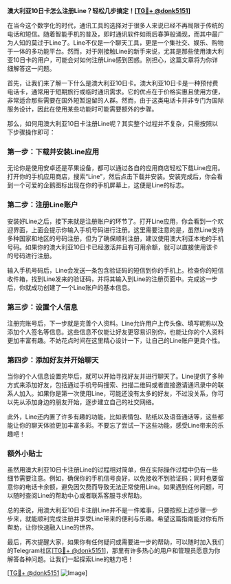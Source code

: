 **澳大利亚10日卡怎么注册Line？轻松几步搞定！[[TG💪+ @donk5151](https://t.me/s/donk5151)]**

在当今这个数字化的时代，通讯工具的选择对于很多人来说已经不再局限于传统的电话和短信。随着智能手机的普及，即时通讯软件如雨后春笋般涌现，而其中最广为人知的莫过于Line了。Line不仅是一个聊天工具，更是一个集社交、娱乐、购物于一体的多功能平台。然而，对于刚接触Line的新手来说，尤其是那些使用澳大利亚10日卡的用户，可能会对如何注册Line感到困惑。别担心，这篇文章将为你详细解答这一问题。

首先，让我们来了解一下什么是澳大利亚10日卡。澳大利亚10日卡是一种预付费电话卡，通常用于短期旅行或临时通讯需求。它的优点在于价格实惠且使用方便，非常适合那些需要在国外短暂逗留的人群。然而，由于这类电话卡并非专门为国际服务设计，因此在使用某些功能时可能需要额外的步骤。

那么，如何用澳大利亚10日卡注册Line呢？其实整个过程并不复杂，只需按照以下步骤操作即可：

### 第一步：下载并安装Line应用

无论你是使用安卓还是苹果设备，都可以通过各自的应用商店轻松下载Line应用。打开你的手机应用商店，搜索“Line”，然后点击下载并安装。安装完成后，你会看到一个可爱的企鹅图标出现在你的手机屏幕上，这便是Line的标志。

### 第二步：注册Line账户

安装好Line之后，接下来就是注册账户的环节了。打开Line应用，你会看到一个欢迎界面，上面会提示你输入手机号码进行注册。这里需要注意的是，虽然Line支持多种国家和地区的号码注册，但为了确保顺利注册，建议使用澳大利亚本地的手机号码。如果你的澳大利亚10日卡已经激活并且有可用余额，就可以直接使用该卡的号码进行注册。

输入手机号码后，Line会发送一条包含验证码的短信到你的手机上。检查你的短信收件箱，找到Line发来的验证码，并将其输入到Line的注册页面中。完成这一步后，你就成功创建了一个Line账户的基本信息。

### 第三步：设置个人信息

注册完账号后，下一步就是完善个人资料。Line允许用户上传头像、填写昵称以及添加个人签名等信息。这些信息不仅能让好友更容易识别你，也能让你的个人资料更加丰富有趣。不妨花点时间在这里精心设计一下，让自己的Line账户更具个性。

### 第四步：添加好友并开始聊天

当你的个人信息设置完毕后，就可以开始寻找好友并进行聊天了。Line提供了多种方式来添加好友，包括通过手机号码搜索、扫描二维码或者直接邀请通讯录中的联系人加入。如果你是第一次使用Line，可能还没有太多的好友，不过没关系，你可以先从添加身边的朋友开始，逐步建立自己的社交网络。

此外，Line还内置了许多有趣的功能，比如表情包、贴纸以及语音通话等，这些都能让你的聊天体验更加丰富多彩。不要忘了尝试一下这些功能，感受Line带来的乐趣吧！

### 额外小贴士

虽然用澳大利亚10日卡注册Line的过程相对简单，但在实际操作过程中仍有一些细节需要注意。例如，确保你的手机信号良好，以免接收不到验证码；同时也要留意你的电话卡余额，避免因欠费而导致无法正常使用Line。如果遇到任何问题，可以随时查阅Line的帮助中心或者联系客服寻求帮助。

总的来说，用澳大利亚10日卡注册Line并不是一件难事，只要按照上述步骤一步步来，就能顺利完成注册并享受Line带来的便利与乐趣。希望这篇指南能对你有所帮助，让你快速融入Line的世界。

最后，再次提醒大家，如果你有任何疑问或需要进一步的帮助，可以随时加入我们的Telegram社区[[TG💪+ @donk5151](https://t.me/s/donk5151)]，那里有许多热心的用户和管理员愿意为你解答各种问题。让我们一起探索Line的魅力吧！

[[TG💪+ @donk5151](https://t.me/s/donk5151) ![Image](https://i.postimg.cc/rwNCRYN7/Snipaste-2025-04-30-17-27-05.png)]